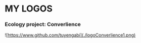 # MY LOGOS

### Ecology project: Converlience
![https://www.github.com/tuyengabi](./logoConverlience1.png)
